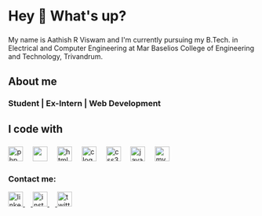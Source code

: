 <h1 align="left">Hey 👋 What's up?</h1>

###

<p align="left">My name is Aathish R Viswam and I'm currently pursuing my B.Tech. in Electrical and Computer Engineering at Mar Baselios College of Engineering and Technology, Trivandrum.</p>

###

<h2 align="left">About me</h2>

###

<h3 align="left">Student | Ex-Intern | Web Development</h3>

###

<h2 align="left">I code with</h2>

###

<div align="left">
  <img src="https://cdn.jsdelivr.net/gh/devicons/devicon/icons/php/php-original.svg" height="30" alt="php logo"  />
  <img width="12" />
  <a href="https://laravel.com"><img src="https://logospng.org/download/laravel/logo-laravel-icon-1024.png" height="30"></a>
  <img width="12" />
  <img src="https://cdn.jsdelivr.net/gh/devicons/devicon/icons/html5/html5-original.svg" height="30" alt="html5 logo"  />
  <img width="12" />
  <img src="https://cdn.jsdelivr.net/gh/devicons/devicon/icons/c/c-original.svg" height="30" alt="c logo"  />
  <img width="12" />
  <img src="https://cdn.jsdelivr.net/gh/devicons/devicon/icons/css3/css3-original.svg" height="30" alt="css3 logo"  />
  <img width="12" />
  <img src="https://cdn.jsdelivr.net/gh/devicons/devicon/icons/javascript/javascript-original.svg" height="30" alt="javascript logo"  />
  <img width="12" />
  <img src="https://cdn.jsdelivr.net/gh/devicons/devicon/icons/mysql/mysql-original.svg" height="30" alt="mysql logo"  />
</div>

###
<h3 align="left">Contact me:</h3>
<div align="left">
  <a href="https://www.linkedin.com/in/aathishrviswam"><img src="https://raw.githubusercontent.com/maurodesouza/profile-readme-generator/master/src/assets/icons/social/linkedin/default.svg" width="30" height="30" alt="linkedin logo"  />
    <img width="12" />
  <a href="https://www.instagram.com/aathixh?igsh=MXIyMzhybmV6Z3VpMA=="><img src="https://raw.githubusercontent.com/maurodesouza/profile-readme-generator/master/src/assets/icons/social/instagram/default.svg" width="30" height="30" alt="instagram logo"  />
    <img width="12" />
  <a href="https://x.com/aathixh?t=5iRUeeQZfefH2vaVFsdKzw&s=09"><img src="https://raw.githubusercontent.com/maurodesouza/profile-readme-generator/master/src/assets/icons/social/twitter/default.svg" width="30" height="30" alt="twitter logo"  />
</div>
